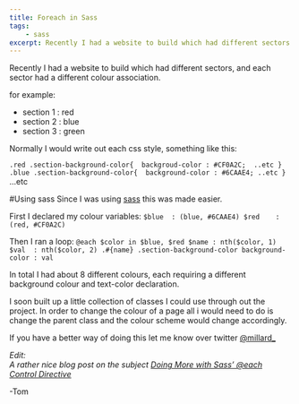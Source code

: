 ```yaml
---
title: Foreach in Sass
tags:
    - sass
excerpt: Recently I had a website to build which had different sectors and each sector had a different colour association for example section red section blue section green Normally I would write out each css style something like this red section-background-color
---
```


Recently I had a website to build which had different sectors, and each sector had a different colour association.

for example:

-   section 1 : red
-   section 2 : blue
-   section 3 : green

Normally I would write out each css style, something like this:

`.red .section-background-color{ 
	backgroud-color : #CF0A2C; 
    ..etc
}
.blue .section-background-color{ 
	background-color : #6CAAE4;
    ..etc
}`
...etc

\#Using sass
Since I was using [sass](http://sass-lang.com/) this was made easier.

First I declared my colour variables:
`$blue 	: (blue, #6CAAE4)
$red 	: (red, #CF0A2C)`

Then I ran a loop:
`@each $color in $blue, $red
	$name : nth($color, 1)
	$val  : nth($color, 2)
	.#{name}
    	.section-background-color
        	background-color : val`

In total I had about 8 different colours, each requiring a different background colour and text-color declaration.

I soon built up a little collection of classes I could use through out the project. In order to change the colour of a page all i would need to do is change the parent class and the colour scheme would change accordingly.

If you have a better way of doing this let me know over twitter [@millard\_](https://twitter.com/millard_)

_Edit:  
A rather nice blog post on the subject [Doing More with Sass’ @each Control Directive](http://flippinawesome.org/2014/03/17/doing-more-with-sass-each-control-directive/)_

\-Tom
